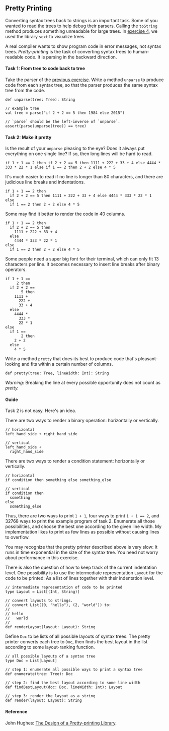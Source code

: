 [1]: https://github.com/yfcai/scala/blob/gh-pages/7-associativity.md
[2]: https://github.com/yfcai/scala/blob/gh-pages/4-recurse.md
[3]: http://citeseerx.ist.psu.edu/viewdoc/download;jsessionid=CACEC714AEEB790C0A161C1AE6819AE0?doi=10.1.1.38.8777&rep=rep1&type=pdf

## Pretty Printing


Converting syntax trees back to strings is an important task.
Some of you wanted to read the trees to help debug their
parsers.
Calling the `toString` method produces something unreadable
for large trees.
In [exercise 4][2], we used the library `sext` to visualize trees.

A real compiler wants to show program code in error messages,
not syntax trees. *Pretty-printing* is the task of converting
syntax trees to human-readable code. It is parsing in the backward
direction.


#### Task 1: From tree to code back to tree

Take the parser of the [previous exercise][1]. Write a method
`unparse` to produce code from each syntax tree, so that the parser
produces the same syntax tree from the code.


    def unparse(tree: Tree): String

    // example tree
    val tree = parse("if 2 + 2 == 5 then 1984 else 2015")

    // `parse` should be the left-inverse of `unparse`.
    assert(parse(unparse(tree)) == tree)

#### Task 2: Make it pretty

Is the result of your `unparse` pleasing to the eye? Does it always
put everything on one single line? If so, then long lines will be hard to read.

    if 1 + 1 == 2 then if 2 + 2 == 5 then 1111 + 222 + 33 + 4 else 4444 * 333 * 22 * 1 else if 1 == 2 then 2 + 2 else 4 * 5

It's much easier to read if no line is longer than 80 characters,
and there are judicious line breaks and indentations.


    if 1 + 1 == 2 then
      if 2 + 2 == 5 then 1111 + 222 + 33 + 4 else 4444 * 333 * 22 * 1
    else
      if 1 == 2 then 2 + 2 else 4 * 5

Some may find it better to render the code in 40 columns.

    if 1 + 1 == 2 then
      if 2 + 2 == 5 then
        1111 + 222 + 33 + 4
      else
        4444 * 333 * 22 * 1
    else
      if 1 == 2 then 2 + 2 else 4 * 5

Some people need a super big font for their terminal, which can only fit
13 characters per line. It becomes necessary to insert line breaks after
binary operators.

    if 1 + 1 ==
         2 then
      if 2 + 2 ==
           5 then
        1111 +
          222 +
          33 + 4
      else
        4444 *
          333 *
          22 * 1
    else
      if 1 ==
           2 then
        2 + 2
      else
        4 * 5

Write a method `pretty` that does its best to produce code that's
pleasant-looking and fits within a certain number of columns.

    def pretty(tree: Tree, lineWidth: Int): String

*Warning*: Breaking the line at every possible opportunity does
not count as *pretty.*

#### Guide

Task 2 is not easy. Here's an idea.

There are two ways to render a binary operation: horizontally or vertically.

    // horizontal
    left_hand_side + right_hand_side

    // vertical
    left_hand_side +
      right_hand_side

There are two ways to render a condition statement: horizontally or vertically.

    // horizontal
    if condition then something else something_else

    // vertical
    if condition then
      something
    else
      something_else

Thus, there are two ways to print `1 + 1`, four ways to print
`1 + 1 == 2`, and 32768 ways to print the example program of
task 2. Enumerate all those possibilities, and choose the best one
according to the given line width. My implementation likes to print as few
lines as possible without causing lines to overflow.

You may recognize that the pretty printer described above is very slow:
It runs in time exponential in the size of the syntax tree. You need
not worry about performance in this exercise.

There is also the question of how to keep track of the current indentation
level. One possibility is to use the intermediate representation `Layout` for
the code to be printed: As a list of lines together with their
indentation level.

    // intermediate representation of code to be printed
    type Layout = List[(Int, String)]

    // convert layouts to strings.
    // convert List((0, "hello"), (2, "world")) to:
    //
    // hello
    //   world
    //
    def renderLayout(layout: Layout): String

Define `Doc` to be lists of all possible layouts of syntax trees.
The pretty printer converts each tree to `Doc`, then finds the
best layout in the list according to some layout-ranking function.

    // all possible layouts of a syntax tree
    type Doc = List[Layout]

    // step 1: enumerate all possible ways to print a syntax tree
    def enumerate(tree: Tree): Doc

    // step 2: find the best layout according to some line width
    def findBestLayout(doc: Doc, lineWidth: Int): Layout

    // step 3: render the layout as a string
    def render(layout: Layout): String


#### Reference

John Hughes: [The Design of a Pretty-printing Library][3].

